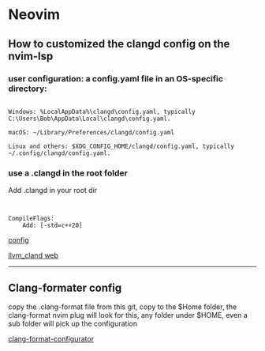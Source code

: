 # Neovim


## How to customized the clangd config on the nvim-lsp

### user configuration: a config.yaml file in an OS-specific directory:

```

Windows: %LocalAppData%\clangd\config.yaml, typically C:\Users\Bob\AppData\Local\clangd\config.yaml.

macOS: ~/Library/Preferences/clangd/config.yaml

Linux and others: $XDG_CONFIG_HOME/clangd/config.yaml, typically ~/.config/clangd/config.yaml.

```

### use a .clangd in the root folder

Add .clangd in your root dir

```


CompileFlags:
    Add: [-std=c++20]
```
 [config](https://www.reddit.com/r/neovim/comments/vozezj/how_to_set_clangd_c_diagnostic_version/)
 
 [llvm_cland web](https://clangd.llvm.org/config)



---


## Clang-formater config

copy the .clang-format file from this git, copy to the $Home folder, the clang-format nvim plug will look for this, any folder under $HOME, even a sub folder will pick up the configuration

 [clang-format-configurator](https://zed0.co.uk/clang-format-configurator/)



